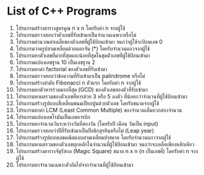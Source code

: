 # List of C++ Programs

1. โปรแกรมสร้างตารางสูตรคูณ n x n โดยรับค่า n จากผู้ใช้
2. โปรแกรมตรวจสอบว่าตัวเลขที่รับเข้ามาเป็นจำนวนเฉพาะหรือไม่
3. โปรแกรมคำนวณค่าเฉลี่ยของตัวเลขที่ผู้ใช้ป้อนเข้ามา จนกว่าผู้ใช้จะป้อนเลข 0
4. โปรแกรมวาดรูปสามเหลี่ยมด้วยดอกจัน (*) โดยรับจำนวนแถวจากผู้ใช้
5. โปรแกรมหาตัวเลขที่มากที่สุดและน้อยที่สุดในชุดตัวเลขที่ผู้ใช้ป้อนเข้ามา
6. โปรแกรมแปลงเลขฐาน 10 เป็นเลขฐาน 2
7. โปรแกรมหาค่า factorial ของตัวเลขที่รับเข้ามา
8. โปรแกรมตรวจสอบว่าข้อความที่รับเข้ามาเป็น palindrome หรือไม่
9. โปรแกรมสร้างลำดับ Fibonacci n ตัวแรก โดยรับค่า n จากผู้ใช้
10. โปรแกรมหาตัวหารร่วมมากที่สุด (GCD) ของตัวเลขสองตัวที่รับเข้ามา
11. โปรแกรมหาผลรวมของตัวเลขที่หารด้วย 3 หรือ 5 ลงตัว ที่น้อยกว่าจำนวนที่ผู้ใช้ป้อนเข้ามา
12. โปรแกรมสร้างรูปแบบสี่เหลี่ยมขนมเปียกปูนด้วยตัวเลข โดยรับขนาดจากผู้ใช้
13. โปรแกรมหาค่า LCM (Least Common Multiple) ของจำนวนเต็มบวกสองจำนวน
14. โปรแกรมแปลงเลขโรมันเป็นเลขอารบิก
15. โปรแกรมหาจำนวนวันระหว่างวันที่สองวัน (โดยรับปี เดือน วันเป็น input)
16. โปรแกรมตรวจสอบว่าปีที่รับเข้ามาเป็นปีอธิกสุรทินหรือไม่ (Leap year)
17. โปรแกรมสร้างรูปแบบเลขคณิตแบบสามเหลี่ยมปาสคาล โดยรับจำนวนแถวจากผู้ใช้
18. โปรแกรมหาผลรวมของตัวเลขทุกหลักในจำนวนที่ผู้ใช้ป้อนเข้ามา จนกว่าจะเหลือเพียงหลักเดียว
19. โปรแกรมสร้างตารางจัตุรัสกล (Magic Square) ขนาด n x n (n เป็นเลขคี่) โดยรับค่า n จากผู้ใช้
20. โปรแกรมหาจำนวนเฉพาะตัวถัดไปจากจำนวนที่ผู้ใช้ป้อนเข้ามา
